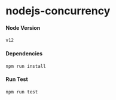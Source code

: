 # nodejs-concurrency

#### Node Version
`v12`

#### Dependencies
`npm run install`

#### Run Test
`npm run test`
